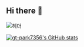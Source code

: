 ## Hi there 👋

![헤더](https://capsule-render.vercel.app/api?type=waving&height=300&color=gradient&text=안녕하세요.&fontAlignY=50&rotate=0&descAlign=60&section=header&reversal=false)

[![gt-park7356's GitHub stats](https://github-readme-stats.vercel.app/api?username=gt-park7356)](https://github.com/gt-park7356/github-readme-stats)

<!--
**gt-park7356/gt-park7356** is a ✨ _special_ ✨ repository because its `README.md` (this file) appears on your GitHub profile.

Here are some ideas to get you started:

- 🔭 I’m currently working on ...
- 🌱 I’m currently learning ...
- 👯 I’m looking to collaborate on ...
- 🤔 I’m looking for help with ...
- 💬 Ask me about ...
- 📫 How to reach me: ...
- 😄 Pronouns: ...
- ⚡ Fun fact: ...
-->
